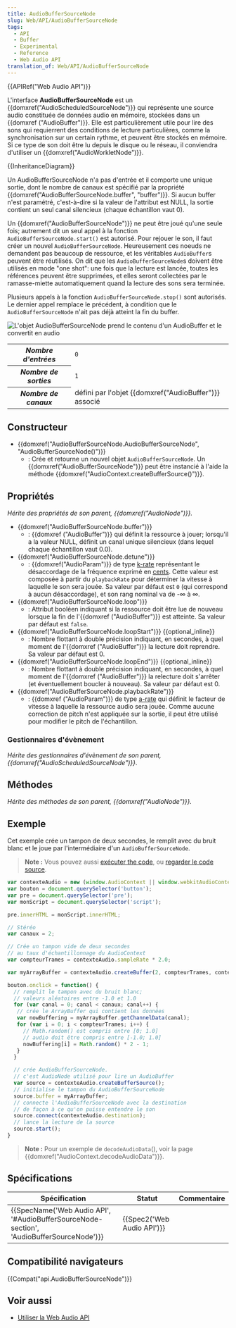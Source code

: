 ```yaml
---
title: AudioBufferSourceNode
slug: Web/API/AudioBufferSourceNode
tags:
  - API
  - Buffer
  - Experimental
  - Reference
  - Web Audio API
translation_of: Web/API/AudioBufferSourceNode
---
```

{{APIRef("Web Audio API")}}

L'interface **AudioBufferSourceNode** est un {{domxref("AudioScheduledSourceNode")}} qui représente une source audio constituée de données audio en mémoire, stockées dans un {{domxref ("AudioBuffer")}}. Elle est particulièrement utile pour lire des sons qui requierrent des conditions de lecture particulières, comme la synchronisation sur un certain rythme, et peuvent être stockés en mémoire. Si ce type de son doit être lu depuis le disque ou le réseau, il conviendra d'utiliser un {{domxref("AudioWorkletNode")}}.

{{InheritanceDiagram}}

Un AudioBufferSourceNode n'a pas d'entrée et il comporte une unique sortie, dont le nombre de canaux est spécifié par la propriété {{domxref("AudioBufferSourceNode.buffer", "buffer")}}. Si aucun buffer n'est paramétré, c'est-à-dire si la valeur de l'attribut est NULL, la sortie contient un seul canal silencieux (chaque échantillon vaut 0).

Un {{domxref("AudioBufferSourceNode")}} ne peut être joué qu'une seule fois; autrement dit un seul appel à la fonction `AudioBufferSourceNode.start()` est autorisé. Pour rejouer le son, il faut créer un nouvel `AudioBufferSourceNode`. Heureusement ces noeuds ne demandent pas beaucoup de ressource, et les véritables `AudioBuffer`s peuvent être réutilisés. On dit que les `AudioBufferSourceNode`s doivent être utilisés en mode "one shot": une fois que la lecture est lancée, toutes les références peuvent être supprimées, et elles seront collectées par le ramasse-miette automatiquement quand la lecture des sons sera terminée.

Plusieurs appels à la fonction `AudioBufferSourceNode.stop()` sont autorisés. Le dernier appel remplace le précédent, à condition que le `AudioBufferSourceNode` n'ait pas déjà atteint la fin du buffer.

![L'objet AudioBufferSourceNode prend le contenu d'un AudioBuffer et le convertit en audio](webaudioaudiobuffersourcenode.png)

<table class="properties">
  <tbody>
    <tr>
      <th scope="row"><dfn>Nombre d'entrées</dfn></th>
      <td><code>0</code></td>
    </tr>
    <tr>
      <th scope="row"><dfn>Nombre de sorties</dfn></th>
      <td><code>1</code></td>
    </tr>
    <tr>
      <th scope="row"><dfn>Nombre de canaux</dfn></th>
      <td>défini par l'objet {{domxref("AudioBuffer")}} associé</td>
    </tr>
  </tbody>
</table>

## Constructeur

- {{domxref("AudioBufferSourceNode.AudioBufferSourceNode", "AudioBufferSourceNode()")}}
  - : Crée et retourne un nouvel objet `AudioBufferSourceNode`. Un {{domxref("AudioBufferSourceNode")}} peut être instancié à l'aide la méthode {{domxref("AudioContext.createBufferSource()")}}.

## Propriétés

_Hérite des propriétés de son parent, {{domxref("AudioNode")}}._

- {{domxref("AudioBufferSourceNode.buffer")}}
  - : {{domxref ("AudioBuffer")}} qui définit la ressource à jouer; lorsqu'il a la valeur NULL, définit un canal unique silencieux (dans lequel chaque échantillon vaut 0.0).
- {{domxref("AudioBufferSourceNode.detune")}}
  - : {{domxref("AudioParam")}} de type [k-rate](/fr/docs/DOM/AudioParam#k-rate) représentant le désaccordage de la fréquence exprimé en [cents](http://en.wikipedia.org/wiki/Cent_%28music%29). Cette valeur est composée à partir du `playbackRate` pour déterminer la vitesse à laquelle le son sera jouée. Sa valeur par défaut est `0` (qui correspond à aucun désaccordage), et son rang nominal va de -∞ à ∞.
- {{domxref("AudioBufferSourceNode.loop")}}
  - : Attribut booléen indiquant si la ressource doit être lue de nouveau lorsque la fin de l'{{domxref ("AudioBuffer")}} est atteinte. Sa valeur par défaut est `false`.
- {{domxref("AudioBufferSourceNode.loopStart")}} {{optional_inline}}
  - : Nombre flottant à double précision indiquant, en secondes, à quel moment de l'{{domxref ("AudioBuffer")}} la lecture doit reprendre. Sa valeur par défaut est 0.
- {{domxref("AudioBufferSourceNode.loopEnd")}} {{optional_inline}}
  - : Nombre flottant à double précision indiquant, en secondes, à quel moment de l'{{domxref ("AudioBuffer")}} la relecture doit s'arrêter (et éventuellement boucler à nouveau). Sa valeur par défaut est 0.
- {{domxref("AudioBufferSourceNode.playbackRate")}}
  - : {{domxref ("AudioParam")}} de type [a-rate](/fr/docs/Web/API/AudioParam#a-rate) qui définit le facteur de vitesse à laquelle la ressource audio sera jouée. Comme aucune correction de pitch n'est appliquée sur la sortie, il peut être utilisé pour modifier le pitch de l'échantillon.

### Gestionnaires d'évènement

_Hérite des gestionnaires d'évènement de son parent, {{domxref("AudioScheduledSourceNode")}}_.

## Méthodes

_Hérite des méthodes de son parent, {{domxref("AudioNode")}}._

## Exemple

Cet exemple crée un tampon de deux secondes, le remplit avec du bruit blanc et le joue par l'intermédiaire d'un `AudioBufferSourceNode`.

> **Note :** Vous pouvez aussi [exécuter the code](http://mdn.github.io/audio-buffer/), ou [regarder le code source](https://github.com/mdn/audio-buffer).

```js
var contexteAudio = new (window.AudioContext || window.webkitAudioContext)();
var bouton = document.querySelector('button');
var pre = document.querySelector('pre');
var monScript = document.querySelector('script');

pre.innerHTML = monScript.innerHTML;

// Stéréo
var canaux = 2;

// Crée un tampon vide de deux secondes
// au taux d'échantillonnage du AudioContext
var compteurTrames = contexteAudio.sampleRate * 2.0;

var myArrayBuffer = contexteAudio.createBuffer(2, compteurTrames, contexteAudio.sampleRate);

bouton.onclick = function() {
  // remplit le tampon avec du bruit blanc;
  // valeurs aléatoires entre -1.0 et 1.0
  for (var canal = 0; canal < canaux; canal++) {
   // crée le ArrayBuffer qui contient les données
   var nowBuffering = myArrayBuffer.getChannelData(canal);
   for (var i = 0; i < compteurTrames; i++) {
     // Math.random() est compris entre [0; 1.0]
     // audio doit être compris entre [-1.0; 1.0]
     nowBuffering[i] = Math.random() * 2 - 1;
   }
  }

  // crée AudioBufferSourceNode.
  // c'est AudioNode utilisé pour lire un AudioBuffer
  var source = contexteAudio.createBufferSource();
  // initialise le tampon du AudioBufferSourceNode
  source.buffer = myArrayBuffer;
  // connecte l'AudioBufferSourceNode avec la destination
  // de façon à ce qu'on puisse entendre le son
  source.connect(contexteAudio.destination);
  // lance la lecture de la source
  source.start();
}
```

> **Note :** Pour un exemple de `decodeAudioData`(), voir la page {{domxref("AudioContext.decodeAudioData")}}.

## Spécifications

| Spécification                                                                                                        | Statut                               | Commentaire |
| -------------------------------------------------------------------------------------------------------------------- | ------------------------------------ | ----------- |
| {{SpecName('Web Audio API', '#AudioBufferSourceNode-section', 'AudioBufferSourceNode')}} | {{Spec2('Web Audio API')}} |             |

## Compatibilité navigateurs

{{Compat("api.AudioBufferSourceNode")}}

## Voir aussi

- [Utiliser la Web Audio API](/fr/docs/Web/API/Web_Audio_API/Using_Web_Audio_API)
